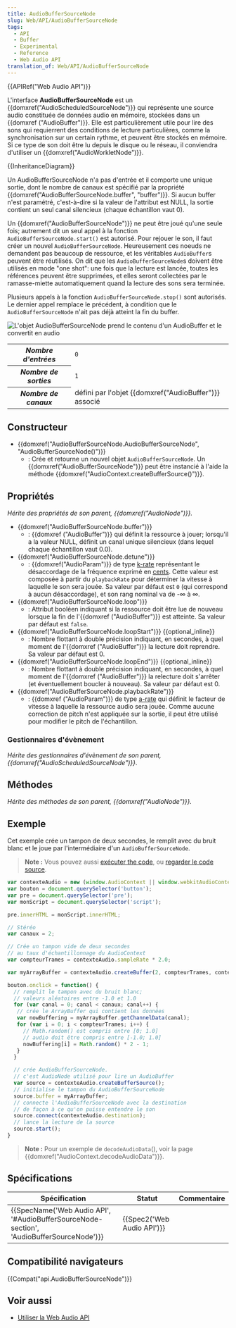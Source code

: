 ```yaml
---
title: AudioBufferSourceNode
slug: Web/API/AudioBufferSourceNode
tags:
  - API
  - Buffer
  - Experimental
  - Reference
  - Web Audio API
translation_of: Web/API/AudioBufferSourceNode
---
```

{{APIRef("Web Audio API")}}

L'interface **AudioBufferSourceNode** est un {{domxref("AudioScheduledSourceNode")}} qui représente une source audio constituée de données audio en mémoire, stockées dans un {{domxref ("AudioBuffer")}}. Elle est particulièrement utile pour lire des sons qui requierrent des conditions de lecture particulières, comme la synchronisation sur un certain rythme, et peuvent être stockés en mémoire. Si ce type de son doit être lu depuis le disque ou le réseau, il conviendra d'utiliser un {{domxref("AudioWorkletNode")}}.

{{InheritanceDiagram}}

Un AudioBufferSourceNode n'a pas d'entrée et il comporte une unique sortie, dont le nombre de canaux est spécifié par la propriété {{domxref("AudioBufferSourceNode.buffer", "buffer")}}. Si aucun buffer n'est paramétré, c'est-à-dire si la valeur de l'attribut est NULL, la sortie contient un seul canal silencieux (chaque échantillon vaut 0).

Un {{domxref("AudioBufferSourceNode")}} ne peut être joué qu'une seule fois; autrement dit un seul appel à la fonction `AudioBufferSourceNode.start()` est autorisé. Pour rejouer le son, il faut créer un nouvel `AudioBufferSourceNode`. Heureusement ces noeuds ne demandent pas beaucoup de ressource, et les véritables `AudioBuffer`s peuvent être réutilisés. On dit que les `AudioBufferSourceNode`s doivent être utilisés en mode "one shot": une fois que la lecture est lancée, toutes les références peuvent être supprimées, et elles seront collectées par le ramasse-miette automatiquement quand la lecture des sons sera terminée.

Plusieurs appels à la fonction `AudioBufferSourceNode.stop()` sont autorisés. Le dernier appel remplace le précédent, à condition que le `AudioBufferSourceNode` n'ait pas déjà atteint la fin du buffer.

![L'objet AudioBufferSourceNode prend le contenu d'un AudioBuffer et le convertit en audio](webaudioaudiobuffersourcenode.png)

<table class="properties">
  <tbody>
    <tr>
      <th scope="row"><dfn>Nombre d'entrées</dfn></th>
      <td><code>0</code></td>
    </tr>
    <tr>
      <th scope="row"><dfn>Nombre de sorties</dfn></th>
      <td><code>1</code></td>
    </tr>
    <tr>
      <th scope="row"><dfn>Nombre de canaux</dfn></th>
      <td>défini par l'objet {{domxref("AudioBuffer")}} associé</td>
    </tr>
  </tbody>
</table>

## Constructeur

- {{domxref("AudioBufferSourceNode.AudioBufferSourceNode", "AudioBufferSourceNode()")}}
  - : Crée et retourne un nouvel objet `AudioBufferSourceNode`. Un {{domxref("AudioBufferSourceNode")}} peut être instancié à l'aide la méthode {{domxref("AudioContext.createBufferSource()")}}.

## Propriétés

_Hérite des propriétés de son parent, {{domxref("AudioNode")}}._

- {{domxref("AudioBufferSourceNode.buffer")}}
  - : {{domxref ("AudioBuffer")}} qui définit la ressource à jouer; lorsqu'il a la valeur NULL, définit un canal unique silencieux (dans lequel chaque échantillon vaut 0.0).
- {{domxref("AudioBufferSourceNode.detune")}}
  - : {{domxref("AudioParam")}} de type [k-rate](/fr/docs/DOM/AudioParam#k-rate) représentant le désaccordage de la fréquence exprimé en [cents](http://en.wikipedia.org/wiki/Cent_%28music%29). Cette valeur est composée à partir du `playbackRate` pour déterminer la vitesse à laquelle le son sera jouée. Sa valeur par défaut est `0` (qui correspond à aucun désaccordage), et son rang nominal va de -∞ à ∞.
- {{domxref("AudioBufferSourceNode.loop")}}
  - : Attribut booléen indiquant si la ressource doit être lue de nouveau lorsque la fin de l'{{domxref ("AudioBuffer")}} est atteinte. Sa valeur par défaut est `false`.
- {{domxref("AudioBufferSourceNode.loopStart")}} {{optional_inline}}
  - : Nombre flottant à double précision indiquant, en secondes, à quel moment de l'{{domxref ("AudioBuffer")}} la lecture doit reprendre. Sa valeur par défaut est 0.
- {{domxref("AudioBufferSourceNode.loopEnd")}} {{optional_inline}}
  - : Nombre flottant à double précision indiquant, en secondes, à quel moment de l'{{domxref ("AudioBuffer")}} la relecture doit s'arrêter (et éventuellement boucler à nouveau). Sa valeur par défaut est 0.
- {{domxref("AudioBufferSourceNode.playbackRate")}}
  - : {{domxref ("AudioParam")}} de type [a-rate](/fr/docs/Web/API/AudioParam#a-rate) qui définit le facteur de vitesse à laquelle la ressource audio sera jouée. Comme aucune correction de pitch n'est appliquée sur la sortie, il peut être utilisé pour modifier le pitch de l'échantillon.

### Gestionnaires d'évènement

_Hérite des gestionnaires d'évènement de son parent, {{domxref("AudioScheduledSourceNode")}}_.

## Méthodes

_Hérite des méthodes de son parent, {{domxref("AudioNode")}}._

## Exemple

Cet exemple crée un tampon de deux secondes, le remplit avec du bruit blanc et le joue par l'intermédiaire d'un `AudioBufferSourceNode`.

> **Note :** Vous pouvez aussi [exécuter the code](http://mdn.github.io/audio-buffer/), ou [regarder le code source](https://github.com/mdn/audio-buffer).

```js
var contexteAudio = new (window.AudioContext || window.webkitAudioContext)();
var bouton = document.querySelector('button');
var pre = document.querySelector('pre');
var monScript = document.querySelector('script');

pre.innerHTML = monScript.innerHTML;

// Stéréo
var canaux = 2;

// Crée un tampon vide de deux secondes
// au taux d'échantillonnage du AudioContext
var compteurTrames = contexteAudio.sampleRate * 2.0;

var myArrayBuffer = contexteAudio.createBuffer(2, compteurTrames, contexteAudio.sampleRate);

bouton.onclick = function() {
  // remplit le tampon avec du bruit blanc;
  // valeurs aléatoires entre -1.0 et 1.0
  for (var canal = 0; canal < canaux; canal++) {
   // crée le ArrayBuffer qui contient les données
   var nowBuffering = myArrayBuffer.getChannelData(canal);
   for (var i = 0; i < compteurTrames; i++) {
     // Math.random() est compris entre [0; 1.0]
     // audio doit être compris entre [-1.0; 1.0]
     nowBuffering[i] = Math.random() * 2 - 1;
   }
  }

  // crée AudioBufferSourceNode.
  // c'est AudioNode utilisé pour lire un AudioBuffer
  var source = contexteAudio.createBufferSource();
  // initialise le tampon du AudioBufferSourceNode
  source.buffer = myArrayBuffer;
  // connecte l'AudioBufferSourceNode avec la destination
  // de façon à ce qu'on puisse entendre le son
  source.connect(contexteAudio.destination);
  // lance la lecture de la source
  source.start();
}
```

> **Note :** Pour un exemple de `decodeAudioData`(), voir la page {{domxref("AudioContext.decodeAudioData")}}.

## Spécifications

| Spécification                                                                                                        | Statut                               | Commentaire |
| -------------------------------------------------------------------------------------------------------------------- | ------------------------------------ | ----------- |
| {{SpecName('Web Audio API', '#AudioBufferSourceNode-section', 'AudioBufferSourceNode')}} | {{Spec2('Web Audio API')}} |             |

## Compatibilité navigateurs

{{Compat("api.AudioBufferSourceNode")}}

## Voir aussi

- [Utiliser la Web Audio API](/fr/docs/Web/API/Web_Audio_API/Using_Web_Audio_API)
